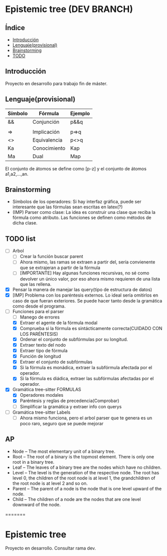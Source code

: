 # Epistemic tree (DEV BRANCH)
## Índice
* [Introducción](#introducción)
* [Lenguaje(provisional)](#lenguaje(provisional))
* [Brainstorming](#brainstorming)
* [TODO](#todo)

## Introducción
Proyecto en desarrollo para trabajo fin de máster.

## Lenguaje(provisional)
| Símbolo | Fórmula      | Ejemplo |
|---------|--------------|---------|
| &&      | Conjunción   | p&&q    |
| ||      | Disyunción   | p||q    |
| =>      | Implicación  | p=>q    |
| <>      | Equivalencia | p<>q    |
| Ka      | Conocimiento | Kap     |
| Ma      | Dual         | Map     |

El conjunto de átomos se define como [p-z] y el conjunto de átomos a1,a2,...,an.

## Brainstorming
* Símbolos de los operadores: Si hay interfaz gráfica, puede ser interesante que las fórmulas sean escritas en latex(?)
* (IMP) Parser como clase: La idea es construir una clase que reciba la fórmula como atributo. Las funciones se definen como métodos de dicha clase.

## TODO list
- [ ] Arbol
	- [ ] Crear la función buscar parent
	- [ ] Ahora mismo, las ramas se extraen a partir del, sería convienente que se extrajeran a partir de la fórmula
	- [ ] [IMPORTANTE] Hay algunas funciones recursivas, no sé como devolver un único valor, por eso ahora mismo requieren de una lista que las rellena.
- [X] Pensar la manera de manejar las query(tipo de estructura de datos)
- [X] [IMP] Problema con los paréntesis externos. Lo ideal sería omitirlos en caso de que fueran exteriores. Se puede hacer tanto
		desde la gramática como desde el programa.
- [ ] Funciones para el parser
	- [ ] Manego de errores 
	- [X] Extraer el agente de la fórmula modal
	- [X] Comprueba si la fórmula es sintácticamente correcta(CUIDADO CON LOS PARÉNTESIS)
	- [X] Ordenar el conjunto de subfórmulas por su longitud.
	- [X] Extraer texto del nodo
	- [X] Extraer tipo de fórmula
	- [X] Función de longitud
	- [X] Extraer el conjunto de subfórmulas
	- [X] Si la fórmula es monádica, extraer la subfórmula afectada por el operador. 
	- [X] Si la fórmula es diádica, extraer las subfórmulas afectadas por el operador. 
- [X] Gramática tree-sitter FORMULAS
	- [X] Operadores modales
	- [X] Paréntesis y reglas de precedencia(Comprobar)
	- [ ] Simplificar la gramática y extraer info con querys
- [ ] Gramática tree-sitter Labels 
	- [ ] Ahora mismo funciona, pero el arbol parser que te genera es un poco raro, seguro que se puede mejorar

## AP
* Node – The most elementary unit of a binary tree.
* Root – The root of a binary is the topmost element. There is only one root in a binary tree.
* Leaf – The leaves of a binary tree are the nodes which have no children.
* Level – The level is the generation of the respective node. The root has level 0, the children of the root node is at level 1, the grandchildren of the root node is at level 2 and so on.
* Parent – The parent of a node is the node that is one level upward of the node.
* Child – The children of a node are the nodes that are one level downward of the node.

=======
# Epistemic tree
Proyecto en desarrollo. Consultar rama dev.
